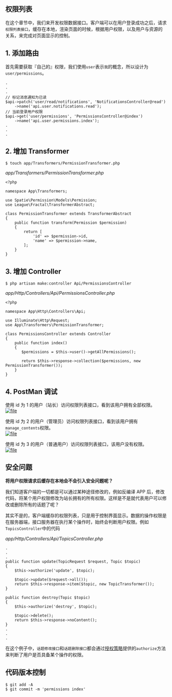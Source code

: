 ## 权限列表

在这个章节中，我们来开发权限数据接口。客户端可以在用户登录成功之后，请求`权限列表接口`，缓存在本地，渲染页面的时候，根据用户权限，以及用户与资源的关系，来完成对页面显示的控制。

## 1. 添加路由

首先需要获取『自己的』权限，我们使用`user`表示`我`的概念，所以设计为`user/permissions`。

```
.
.
.
// 标记消息通知为已读
$api->patch('user/read/notifications', 'NotificationsController@read')
    ->name('api.user.notifications.read');
// 当前登录用户权限
$api->get('user/permissions', 'PermissionsController@index')
    ->name('api.user.permissions.index');
.
.
.
```

## 2. 增加 Transformer

```
$ touch app/Transformers/PermissionTransformer.php
```

_app/Transformers/PermissionTransformer.php_

```
<?php

namespace App\Transformers;

use Spatie\Permission\Models\Permission;
use League\Fractal\TransformerAbstract;

class PermissionTransformer extends TransformerAbstract
{
    public function transform(Permission $permission)
    {
        return [
            'id' => $permission->id,
            'name' => $permission->name,
        ];
    }
}
```

## 3. 增加 Controller

```
$ php artisan make:controller Api/PermissionsController
```

_app/Http/Controllers/Api/PermissionsController.php_

```
<?php

namespace App\Http\Controllers\Api;

use Illuminate\Http\Request;
use App\Transformers\PermissionTransformer;

class PermissionsController extends Controller
{
    public function index()
    {
       $permissions = $this->user()->getAllPermissions();

       return $this->response->collection($permissions, new PermissionTransformer());
    }
}
```

## 4. PostMan 调试

使用 id 为 1 的用户（站长）访问权限列表接口，看到该用户拥有全部权限。  
[![](https://iocaffcdn.phphub.org/uploads/images/201802/08/3995/TpCY9Iw5bB.png "file")](https://iocaffcdn.phphub.org/uploads/images/201802/08/3995/TpCY9Iw5bB.png)

使用 id 为 2 的用户（管理员）访问权限列表接口，看到该用户拥有`manage_contents`权限。  
[![](https://iocaffcdn.phphub.org/uploads/images/201802/08/3995/L2X7bf1901.png "file")](https://iocaffcdn.phphub.org/uploads/images/201802/08/3995/L2X7bf1901.png)

使用 id 为 3 的用户（普通用户）访问权限列表接口，该用户没有权限。  
[![](https://iocaffcdn.phphub.org/uploads/images/201802/08/3995/F4IyMZ68ZO.png "file")](https://iocaffcdn.phphub.org/uploads/images/201802/08/3995/F4IyMZ68ZO.png)

## 安全问题

**将用户权限请求后缓存在本地会不会引入安全问题呢？**

我们知道客户端的一切都是可以通过某种途径修改的，例如反编译 APP 后，修改代码，将某个用户权限修改为站长拥有的所有权限。这样是不是就代表用户可以修改或删除所有的话题了呢？

其实不是的，客户端缓存的权限列表，只是用于控制界面显示。数据的操作权限是在服务器端，接口服务器在执行某个操作时，始终会判断用户权限。例如`TopicsController`中的代码

_app/Http/Controllers/Api/TopicsController.php_

```
.
.
.
public function update(TopicRequest $request, Topic $topic)
{
    $this->authorize('update', $topic);

    $topic->update($request->all());
    return $this->response->item($topic, new TopicTransformer());
}

public function destroy(Topic $topic)
{
    $this->authorize('destroy', $topic);  

    $topic->delete();
    return $this->response->noContent();
}
.
.
.
```

在这个例子中，`话题修改接口`和`话题删除接口`都会通过[授权策略](https://learnku.com/docs/laravel/5.5/authorization)提供的`authorize`方法来判断了用户是否具备某个操作的权限。

## 代码版本控制

```
$ git add -A
$ git commit -m 'permissions index'
```



